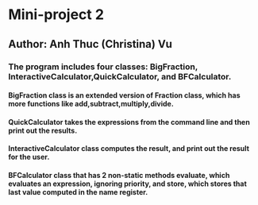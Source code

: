 # Mini-project 2
## Author: Anh Thuc (Christina) Vu
### The program includes four classes: BigFraction, InteractiveCalculator,QuickCalculator, and BFCalculator.
#### BigFraction class is an extended version of Fraction class, which has more functions like add,subtract,multiply,divide.
#### QuickCalculator takes the expressions from the command line and then print out the results.
#### InteractiveCalculator class computes the result, and print out the result for the user.
#### BFCalculator class that has 2 non-static methods evaluate, which evaluates an expression, ignoring priority, and store, which stores that last value computed in the name register.
####